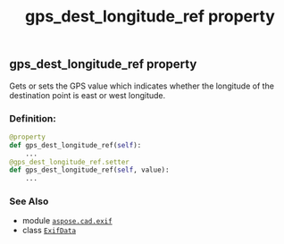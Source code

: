 ﻿---
title: gps_dest_longitude_ref property
second_title: Aspose.CAD for Python via .NET API References
description: 
type: docs
weight: 490
url: /python-net/aspose.cad.exif/exifdata/gps_dest_longitude_ref/
is_root: false
---

## gps_dest_longitude_ref property


Gets or sets the GPS value which indicates whether the longitude of the destination point is east or west longitude.
### Definition:
```python
@property
def gps_dest_longitude_ref(self):
    ...
@gps_dest_longitude_ref.setter
def gps_dest_longitude_ref(self, value):
    ...
```

### See Also
* module [`aspose.cad.exif`](../../)
* class [`ExifData`](/cad/python-net/aspose.cad.exif/exifdata)
